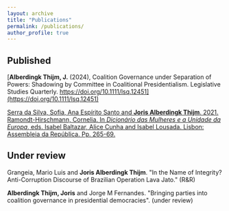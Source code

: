 ```yaml
---
layout: archive
title: "Publications"
permalink: /publications/
author_profile: true
---
```


Published
------
[**Alberdingk Thijm, J.** (2024), Coalition Governance under Separation of Powers: Shadowing by Committee in Coalitional Presidentialism. Legislative Studies Quarterly. https://doi.org/10.1111/lsq.12451](https://doi.org/10.1111/lsq.12451)

[Serra da Silva, Sofia, Ana Espírito Santo and **Joris Alberdingk Thijm**. 2021. Ramondt-Hirschmann, Cornelia. In *Dicionário das Mulheres e a Unidade da Europa*, eds. Isabel Baltazar, Alice Cunha and Isabel Lousada. Lisbon: Assembleia da República. Pp. 265-69.](https://www.almedina.net/dicion-rio-as-mulheres-e-a-unidade-europeia-1679577842.html)

Under review
------
Grangeia, Mario Luis and **Joris Alberdingk Thijm**. "In the Name of Integrity? Anti-Corruption Discourse of Brazilian Operation Lava Jato." (R&R)

**Alberdingk Thijm, Joris** and Jorge M Fernandes. "Bringing parties into coalition governance in presidential democracies". (under review)
